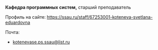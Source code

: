**Кафедра программных систем,** старший преподаватель

Профиль на сайте:
https://ssau.ru/staff/67253001-koteneva-svetlana-eduardovna

Почта:
 - kotenevase.ps.ssau@list.ru